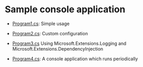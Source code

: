 # Sample console application

- [Program1.cs](Program1.cs): Simple usage

- [Program2.cs](Program2.cs): Custom configuration

- [Program3.cs](Program3.cs) Using Microsoft.Extensions.Logging and Microsoft.Extensions.DependencyInjection

- [Program4.cs](Program4.cs): A console application which runs periodically
